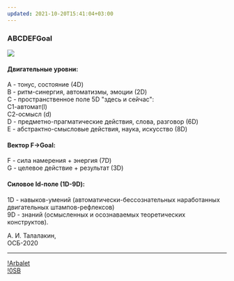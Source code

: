```yaml
---
updated: 2021-10-20T15:41:04+03:00
---
```


### ABCDEFGoal
![](https://telegra.ph/file/591dc1e98963a1b24f844.jpg)
#### Двигательные уровни:   
A - тонус, состояние (4D)   
B - ритм-синергия, автоматизмы, эмоции (2D)   
C - пространственное поле 5D "здесь и сейчас":    
С1-автомат(l)   
С2-осмысл (d)  
D - предметно-прагматические действия, слова, разговор (6D)   
E - абстрактно-смысловые действия, наука, искусство (8D)   
 
#### Вектор F→Goal:   
F - сила намерения + энергия (7D)   
G - целевое действие + результат (3D)   
 
#### Силовое ld-поле (1D-9D):      
1D - навыков-умений (автоматически-бессознательных наработанных двигательных штампов-рефлексов)   
9D - знаний (осмысленных и осознаваемых теоретических конструктов).  

А. И. Талалакин,   
ОСБ-2020   

***
[!Arbalet](!Arbalet.md)  
[!0SB](!0SB.md)
